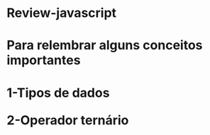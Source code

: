 # Review-javascript
<h1>Para relembrar alguns conceitos importantes<h1/>
<p>1-Tipos de dados<p/>
<p>2-Operador ternário<p/>
